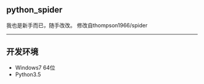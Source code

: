 ﻿## python_spider

我也是新手而已，随手改改。
修改自thompson1966/spider

----

## 开发环境

* Windows7 64位
* Python3.5

